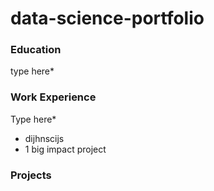 # data-science-portfolio

### Education
type here*

### Work Experience
Type here*
- dijhnscijs
- 1 big impact project

### Projects
